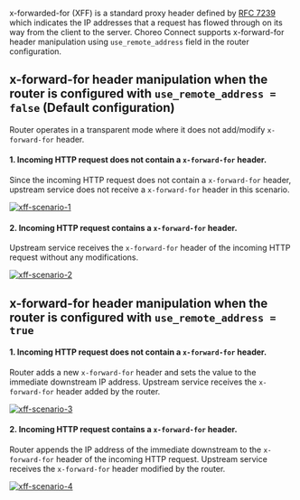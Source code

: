 x-forwarded-for (XFF) is a standard proxy header defined by [RFC 7239](https://datatracker.ietf.org/doc/html/rfc7239.html) which indicates the IP addresses that a request has flowed through on its way from the client to the server. Choreo Connect supports x-forward-for header manipulation using `use_remote_address` field in the router configuration.

## x-forward-for header manipulation when the router is configured with `use_remote_address = false` (Default configuration)

Router operates in a transparent mode where it does not add/modify `x-forward-for` header.

#### 1. Incoming HTTP request does not contain a `x-forward-for` header.

Since the incoming HTTP request does not contain a `x-forward-for` header, upstream service does not receive a `x-forward-for` header in this scenario.

[![xff-scenario-1]({{base_path}}/assets/img/deploy/mgw/xff-scenario-1.png)]({{base_path}}/assets/img/deploy/mgw/xff-scenario-1.png)

#### 2. Incoming HTTP request contains a `x-forward-for` header.

Upstream service receives the `x-forward-for` header of the incoming HTTP request without any modifications.

[![xff-scenario-2]({{base_path}}/assets/img/deploy/mgw/xff-scenario-2.png)]({{base_path}}/assets/img/deploy/mgw/xff-scenario-2.png)

## x-forward-for header manipulation when the router is configured with `use_remote_address = true`

#### 1. Incoming HTTP request does not contain a `x-forward-for` header.

Router adds a new `x-forward-for` header and sets the value to the immediate downstream IP address. Upstream service receives the `x-forward-for` header added by the router.

[![xff-scenario-3]({{base_path}}/assets/img/deploy/mgw/xff-scenario-3.png)]({{base_path}}/assets/img/deploy/mgw/xff-scenario-3.png)

#### 2. Incoming HTTP request contains a `x-forward-for` header.

Router appends the IP address of the immediate downstream to the `x-forward-for` header of the incoming HTTP request. Upstream service receives the `x-forward-for` header modified by the router.

[![xff-scenario-4]({{base_path}}/assets/img/deploy/mgw/xff-scenario-4.png)]({{base_path}}/assets/img/deploy/mgw/xff-scenario-4.png)
